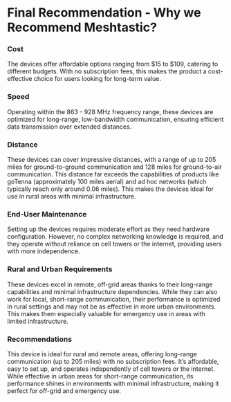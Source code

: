 # **Final Recommendation - Why we Recommend Meshtastic?**

### Cost
The devices offer affordable options ranging from $15 to $109, catering to different budgets. With no subscription fees, this makes the product a cost-effective choice for users looking for long-term value.

### Speed
Operating within the 863 - 928 MHz frequency range, these devices are optimized for long-range, low-bandwidth communication, ensuring efficient data transmission over extended distances.

### Distance 
These devices can cover impressive distances, with a range of up to 205 miles for ground-to-ground communication and 128 miles for ground-to-air communication. This distance far exceeds the capabilities of products like goTenna (approximately 100 miles aerial) and ad hoc networks (which typically reach only around 0.06 miles). This makes the devices ideal for use in rural areas with minimal infrastructure.

### End-User Maintenance 
Setting up the devices requires moderate effort as they need hardware configuration. However, no complex networking knowledge is required, and they operate without reliance on cell towers or the internet, providing users with more independence.

### Rural and Urban Requirements
These devices excel in remote, off-grid areas thanks to their long-range capabilities and minimal infrastructure dependencies. While they can also work for local, short-range communication, their performance is optimized in rural settings and may not be as effective in more urban environments. This makes them especially valuable for emergency use in areas with limited infrastructure.

### Recommendations
This device is ideal for rural and remote areas, offering long-range communication (up to 205 miles) with no subscription fees. It’s affordable, easy to set up, and operates independently of cell towers or the internet. While effective in urban areas for short-range communication, its performance shines in environments with minimal infrastructure, making it perfect for off-grid and emergency use.

